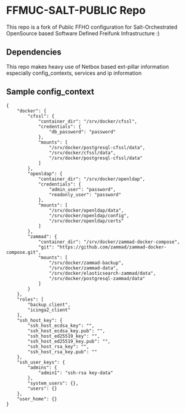 # FFMUC-SALT-PUBLIC Repo
This repo is a fork of Public FFHO configuration for Salt-Orchestrated OpenSource based Software Defined Freifunk Infrastructure :)

## Dependencies
This repo makes heavy use of Netbox based ext-pillar information especially config_contexts, services and ip information

## Sample config_context
```
{
    "docker": {
        "cfssl": {
            "container_dir": "/srv/docker/cfssl",
            "credentials": {
                "db_password": "password"
            },
            "mounts": [
                "/srv/docker/postgresql-cfssl/data",
                "/srv/docker/cfssl/data",
                "/srv/docker/postgresql-cfssl/data"
            ]
        },
        "openldap": {
            "container_dir": "/srv/docker/openldap",
            "credentials": {
                "admin_user": "password",
                "readonly_user": "password"
            },
            "mounts": [
                "/srv/docker/openldap/data",
                "/srv/docker/openldap/config",
                "/srv/docker/openldap/certs"
            ]
        },
        "zammad": {
            "container_dir": "/srv/docker/zammad-docker-compose",
            "git": "https://github.com/zammad/zammad-docker-compose.git",
            "mounts": [
                "/srv/docker/zammad-backup",
                "/srv/docker/zammad-data",
                "/srv/docker/elasticsearch-zammad/data",
                "/srv/docker/postgresql-zammad/data"
            ]
        }
    },
    "roles": [
        "backup_client",
        "icinga2_client"
    ],
    "ssh_host_key": {
        "ssh_host_ecdsa_key": "",
        "ssh_host_ecdsa_key.pub": "",
        "ssh_host_ed25519_key": "",
        "ssh_host_ed25519_key.pub": "",
        "ssh_host_rsa_key": "",
        "ssh_host_rsa_key.pub": ""
    },
    "ssh_user_keys": {
        "admins": {
            "admin1": "ssh-rsa key-data"
        },
        "system_users": {},
        "users": {}
    },
    "user_home": {}
}
```
